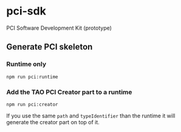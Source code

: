 # pci-sdk

PCI Software Development Kit (prototype)



## Generate PCI skeleton

### Runtime only

```
npm run pci:runtime
```


### Add the TAO PCI Creator part to a runtime

```
npm run pci:creator
```

If you use the same `path` and `typeIdentifier` than the runtime it will generate the creator part on top of it.
